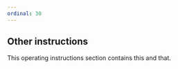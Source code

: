 ```yaml
---
ordinal: 30
---
```


## Other instructions

This operating instructions section contains this and that.